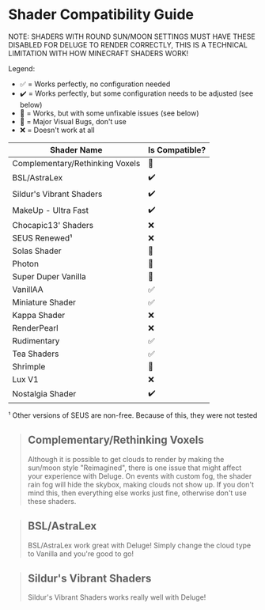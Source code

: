 # Shader Compatibility Guide

NOTE: SHADERS WITH ROUND SUN/MOON SETTINGS MUST HAVE THESE DISABLED FOR DELUGE TO RENDER CORRECTLY, THIS IS A TECHNICAL LIMITATION WITH HOW MINECRAFT SHADERS WORK!

Legend:
- ✅ = Works perfectly, no configuration needed
- ✔️ = Works perfectly, but some configuration needs to be adjusted (see below)
- 🐞 = Works, but with some unfixable issues (see below)
- 🐛 = Major Visual Bugs, don't use
- ❌ = Doesn't work at all

| Shader Name                     | Is Compatible? |
|---------------------------------|----------------|
| Complementary/Rethinking Voxels | 🐞             |
| BSL/AstraLex                    | ✔️             |
| Sildur's Vibrant Shaders        | ✔️             |
| MakeUp - Ultra Fast             | ✔️             |
| Chocapic13' Shaders             | ❌              |
| SEUS Renewed¹                   | ❌              |
| Solas Shader                    | 🐛             |
| Photon                          | 🐛             |
| Super Duper Vanilla             | 🐞             |
| VanillAA                        | ✅              |
| Miniature Shader                | ✅              |
| Kappa Shader                    | ❌              |
| RenderPearl                     | ❌              |
| Rudimentary                     | ✅              |
| Tea Shaders                     | ✅              |
| Shrimple                        | 🐞             |
| Lux V1                          | ❌              |
| Nostalgia Shader                | ✔️             |

¹ Other versions of SEUS are non-free. Because of this, they were not tested

> ## Complementary/Rethinking Voxels
> Although it is possible to get clouds to render by making the sun/moon style "Reimagined", there is one issue that might affect your experience with Deluge.
> On events with custom fog, the shader rain fog will hide the skybox, making clouds not show up. If you don't mind this, then everything else works just fine, otherwise don't use these shaders.

> ## BSL/AstraLex
> BSL/AstraLex work great with Deluge! Simply change the cloud type to Vanilla and you're good to go! 

> ## Sildur's Vibrant Shaders
> Sildur's Vibrant Shaders works really well with Deluge!